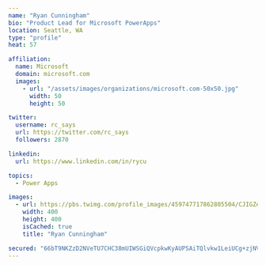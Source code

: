 ```yaml
---
name: "Ryan Cunningham"
bio: "Product Lead for Microsoft PowerApps"
location: Seattle, WA
type: "profile"
heat: 57

affiliation:
  name: Microsoft
  domain: microsoft.com
  images:
    - url: "/assets/images/organizations/microsoft.com-50x50.jpg"
      width: 50
      height: 50

twitter:
  username: rc_says
  url: https://twitter.com/rc_says
  followers: 2870

linkedin:
  url: https://www.linkedin.com/in/rycu

topics:
  - Power Apps

images:
  - url: https://pbs.twimg.com/profile_images/459747717862805504/CJIGZejd_400x400.png
    width: 400
    height: 400
    isCached: true
    title: "Ryan Cunningham"

secured: "66bT9NKZzD2NVeTU7CHC38mUIWSGiQVcpkwKyAUPSAiTQlvkw1LeiUCg+zjNVefT0E+FQXsS7KpPcwKbUYmmuWKmp135bHXnzjG9YVgs5q6ZlYbudo28Vydkhak7KWlJeA6BlJy7pHNQ3V9pZFFA3WTFQjiaBO+3WiNUWRTLLeApQ9NE6MTZR1jimkhbq46hlWqOusyqCdNtd9vhbOq6Po0+7U5bqBaTlF7XJPiImn4P1tC75LXY4eIc0ee6eZz7AC1JRjeQvgFPe6Ktrqw6wD2oR8qvQub0TAh+JN3vsH9GoyeBWD6FU9J/0AnoMdnfJRjCI+qA/gfqpv3YGDAB7uytgktGRrl6K7ZudkfptoLbiAJ0aWIYYV1XDDPP4Ak2tBs1mRoSRTLry7dVhZxG8ktgkSXqc+k8oGLIa4DhEo4=;eGk7W5aUtZr5/Z18HgbDFg=="
---
```


